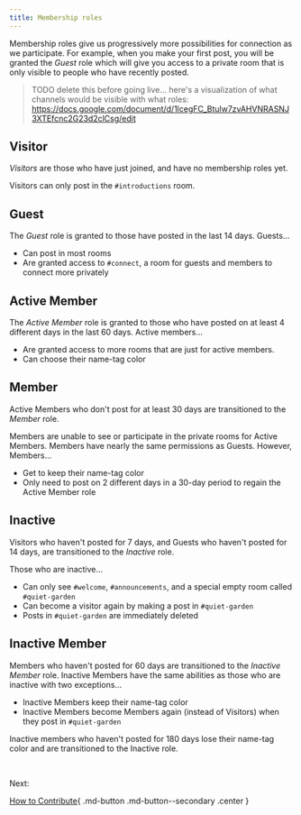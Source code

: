 ```yaml
---
title: Membership roles
---
```


Membership roles give us progressively more possibilities for connection as we participate. For example, when you make your first post, you will be granted the _Guest_ role which will give you access to a private room that is only visible to people who have recently posted.

> TODO delete this before going live... here's a visualization of what channels would be visible with what roles:
> https://docs.google.com/document/d/1lcegFC_Btulw7zvAHVNRASNJ3XTEfcnc2G23d2clCsg/edit

## Visitor

_Visitors_ are those who have just joined, and have no membership roles yet.

Visitors can only post in the `#introductions` room.

## Guest

The _Guest_ role is granted to those have posted in the last 14 days. Guests...

- Can post in most rooms
- Are granted access to `#connect`, a room for guests and members to connect more privately

## Active Member

The _Active Member_ role is granted to those who have posted on at least 4 different days in the last 60 days. Active members...

- Are granted access to more rooms that are just for active members.
- Can choose their name-tag color

## Member

Active Members who don't post for at least 30 days are transitioned to the _Member_ role.

Members are unable to see or participate in the private rooms for Active Members. Members have nearly the same permissions as Guests. However, Members...

- Get to keep their name-tag color
- Only need to post on 2 different days in a 30-day period to regain the Active Member role

## Inactive

Visitors who haven't posted for 7 days, and Guests who haven't posted for 14 days, are transitioned to the _Inactive_ role.

Those who are inactive...

- Can only see `#welcome`, `#announcements`, and a special empty room called `#quiet-garden`
- Can become a visitor again by making a post in `#quiet-garden`
- Posts in `#quiet-garden` are immediately deleted

## Inactive Member

Members who haven't posted for 60 days are transitioned to the _Inactive Member_ role. Inactive Members have the same abilities as those who are inactive with two exceptions...

- Inactive Members keep their name-tag color
- Inactive Members become Members again (instead of Visitors) when they post in `#quiet-garden`

Inactive members who haven't posted for 180 days lose their name-tag color and are transitioned to the Inactive role.

<br/>

<p class="center">Next:</p>

[How to Contribute](contribute.md){ .md-button .md-button--secondary .center }